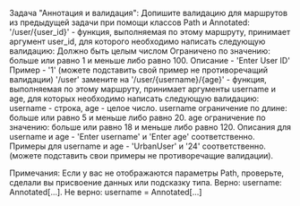Задача "Аннотация и валидация":
Допишите валидацию для маршрутов из предыдущей задачи при помощи классов Path и Annotated:
'/user/{user_id}' - функция, выполняемая по этому маршруту, принимает аргумент user_id, для которого необходимо написать следующую валидацию:
Должно быть целым числом
Ограничено по значению: больше или равно 1 и меньше либо равно 100.
Описание - 'Enter User ID'
Пример - '1' (можете подставить свой пример не противоречащий валидации)
'/user' замените на '/user/{username}/{age}' - функция, выполняемая по этому маршруту, принимает аргументы username и age, для которых необходимо написать следующую валидацию:
username - строка, age - целое число.
username ограничение по длине: больше или равно 5 и меньше либо равно 20.
age ограничение по значению: больше или равно 18 и меньше либо равно 120.
Описания для username и age - 'Enter username' и 'Enter age' соответственно.
Примеры для username и age - 'UrbanUser' и '24' соответственно. (можете подставить свои примеры не противоречащие валидации).

Примечания:
Если у вас не отображаются параметры Path, проверьте, сделали вы присвоение данных или подсказку типа. Верно: username: Annotated[...]. Не верно: username = Annotated[...]
